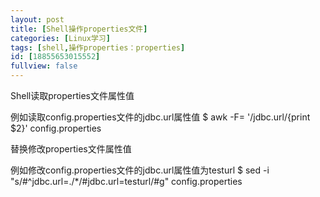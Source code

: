```yaml
---
layout: post
title: [Shell操作properties文件]
categories: [Linux学习]
tags: [shell,操作properties：properties]
id: [18855653015552]
fullview: false
---
```

Shell读取properties文件属性值

例如读取config.properties文件的jdbc.url属性值
$ awk -F= '/jdbc.url/{print $2}' config.properties

替换修改properties文件属性值

例如修改config.properties文件的jdbc.url属性值为testurl
$ sed -i "s/#^jdbc.url=./*/#jdbc.url=testurl/#g" config.properties
